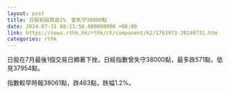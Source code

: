 ```yaml
---
layout: post
title: 日股初段跌逾1%　曾失守38000點
date: 2024-07-31 08:11:58.000000000 +08:00
link: https://news.rthk.hk/rthk/ch/component/k2/1763973-20240731.htm
categories: rthk
---
```


日股在7月最後1個交易日顯著下挫，日經指數曾失守38000點，最多跌571點，低見37954點。

指數較早時報38061點，跌463點，跌幅1.2%。
